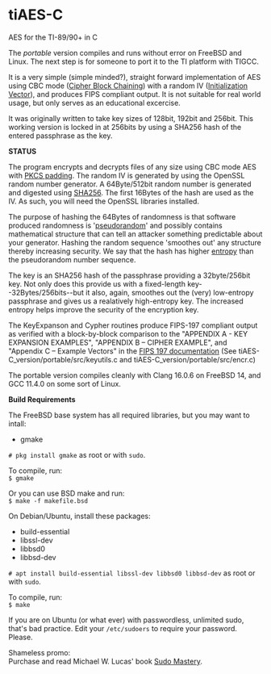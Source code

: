 # tiAES-C
AES for the TI-89/90+ in C  

The _portable_ version compiles and runs without error on FreeBSD and Linux. The next step is for someone to port it to the TI platform with TIGCC.  

It is a very simple (simple minded?), straight forward implementation of AES using CBC mode ([Cipher Block Chaining](https://en.wikipedia.org/wiki/Block_cipher_mode_of_operation#Cipher_block_chaining_(CBC))) with a random IV ([Initialization Vector](https://en.wikipedia.org/wiki/Block_cipher_mode_of_operation#Initialization_vector_(IV))), and produces FIPS compliant output. It is not suitable for real world usage, but only serves as an educational excercise.  

It was originally written to take key sizes of 128bit, 192bit and 256bit. This working version is locked in at 256bits by using a SHA256 hash of the entered passphrase as the key.  

__STATUS__  

The program encrypts and decrypts files of any size using CBC mode AES with [PKCS padding](https://www.ibm.com/docs/en/zos/3.1.0?topic=rules-pkcs-padding-method). The random IV is generated by using the OpenSSL random number generator. A 64Byte/512bit random number is generated and digested using [SHA256](https://en.wikipedia.org/wiki/SHA-2). The first 16Bytes of the hash are used as the IV. As such, you will need the OpenSSL libraries installed.   

The purpose of hashing the 64Bytes of randomness is that software produced randomness is '[pseudorandom](https://en.wikipedia.org/wiki/Pseudorandomness)' and possibly contains mathematical structure that can tell an attacker something predictable about your generator. Hashing the random sequence 'smoothes out' any structure thereby increasing security. We say that the hash has higher [entropy](https://en.wikipedia.org/wiki/Entropy_(information_theory)#Limitations_of_entropy_in_cryptography) than the pseudorandom number sequence.  

The key is an SHA256 hash of the passphrase providing a 32byte/256bit key. Not only does this provide us with a fixed-length key--32Bytes/256bits--but it also, again, smoothes out the (very) low-entropy passphrase and gives us a realatively high-entropy key. The increased entropy helps improve the security of the encryption key.  

The KeyExpanson and Cypher routines produce FIPS-197 compliant output as verified with a block-by-block comparison to the "APPENDIX A - KEY EXPANSION EXAMPLES", "APPENDIX B – CIPHER EXAMPLE", and "Appendix C – Example Vectors"  in the [FIPS 197 documentation](https://csrc.nist.gov/files/pubs/fips/197/final/docs/fips-197.pdf)  (See tiAES-C_version/portable/src/keyutils.c and tiAES-C_version/portable/src/encr.c)  

The portable version compiles cleanly with Clang 16.0.6 on FreeBSD 14, and GCC 11.4.0 on some sort of Linux.  

__Build Requirements__  

The FreeBSD base system has all required libraries, but you may want to intall:  
+ gmake  

`# pkg install gmake` as root or with `sudo`.  

To compile, run:  
`$ gmake`  

Or you can use BSD make and run:  
`$ make -f makefile.bsd`  

On Debian/Ubuntu, install these packages:  
+ build-essential 
+ libssl-dev
+ libbsd0
+ libbsd-dev  

`# apt install build-essential libssl-dev libbsd0 libbsd-dev` as root or with `sudo`.  

To compile, run:  
`$ make`  

If you are on Ubuntu (or what ever) with passwordless, unlimited sudo, that's bad practice. Edit your `/etc/sudoers` to require your password. Please.  

Shameless promo:  
Purchase and read Michael W. Lucas' book [Sudo Mastery](https://mwl.io/nonfiction/tools#sudo2).
